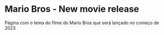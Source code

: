 # Mario Bros - New movie release
Página com o tema do filme do Mario Bros que será lançado no começo de 2023 
